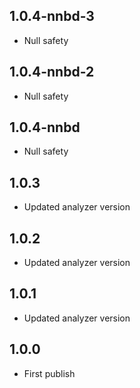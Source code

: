 ## 1.0.4-nnbd-3
- Null safety

## 1.0.4-nnbd-2
- Null safety

## 1.0.4-nnbd
- Null safety

## 1.0.3
- Updated analyzer version

## 1.0.2
- Updated analyzer version

## 1.0.1
- Updated analyzer version

## 1.0.0
- First publish